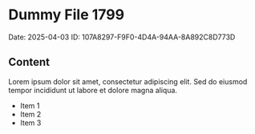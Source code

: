 # Dummy File 1799

Date: 2025-04-03
ID: 107A8297-F9F0-4D4A-94AA-8A892C8D773D

## Content

Lorem ipsum dolor sit amet, consectetur adipiscing elit.
Sed do eiusmod tempor incididunt ut labore et dolore magna aliqua.

* Item 1
* Item 2
* Item 3
